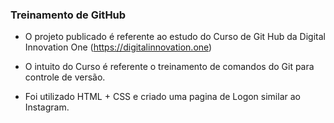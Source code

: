 ### Treinamento de GitHub

- O projeto publicado é referente ao estudo do Curso de Git Hub da Digital Innovation One (https://digitalinnovation.one)

- O intuito do Curso é referente o treinamento de comandos do Git para controle de versão.

- Foi utilizado HTML + CSS e criado uma pagina de Logon similar ao Instagram.
